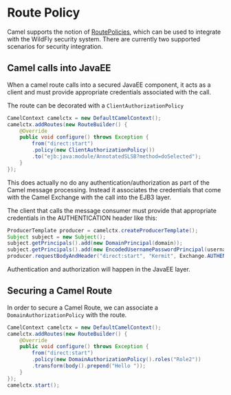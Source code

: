 # Route Policy

Camel supports the notion of [RoutePolicies](http://camel.apache.org/routepolicy.html), which can be used to integrate with the WildFly security system. There are currently two supported scenarios for security integration.

## Camel calls into JavaEE

When a camel route calls into a secured JavaEE component, it acts as a client and must provide appropriate credentials associated with the call.

The route can be decorated with a `ClientAuthorizationPolicy`

```java
CamelContext camelctx = new DefaultCamelContext();
camelctx.addRoutes(new RouteBuilder() {
    @Override
    public void configure() throws Exception {
        from("direct:start")
        .policy(new ClientAuthorizationPolicy())
        .to("ejb:java:module/AnnotatedSLSB?method=doSelected");
    }
});
```
This does actually no do any authentication/authorization as part of the Camel message processing. Instead it associates the credentials that come with the Camel Exchange with the call into the EJB3 layer.

The client that calls the message consumer must provide that appropriate credentials in the AUTHENTICATION header like this:

```java
ProducerTemplate producer = camelctx.createProducerTemplate();
Subject subject = new Subject();
subject.getPrincipals().add(new DomainPrincipal(domain));
subject.getPrincipals().add(new EncodedUsernamePasswordPrincipal(username, password));
producer.requestBodyAndHeader("direct:start", "Kermit", Exchange.AUTHENTICATION, subject, String.class);
```
Authentication and authorization will happen in the JavaEE layer.

## Securing a Camel Route

In order to secure a Camel Route, we can associate a `DomainAuthorizationPolicy` with the route. 


```java
CamelContext camelctx = new DefaultCamelContext();
camelctx.addRoutes(new RouteBuilder() {
    @Override
    public void configure() throws Exception {
        from("direct:start")
        .policy(new DomainAuthorizationPolicy().roles("Role2"))
        .transform(body().prepend("Hello "));
    }
});
camelctx.start();
```
